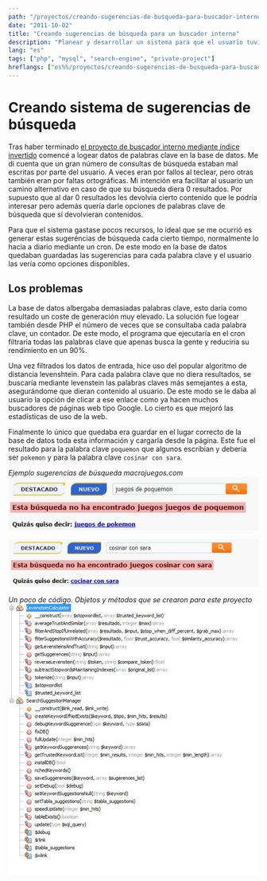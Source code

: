 ```yaml
---
path: "/proyectos/creando-sugerencias-de-busqueda-para-buscador-interno/"
date: "2011-10-02"
title: "Creando sugerencias de búsqueda para un buscador interno"
description: "Planear y desarrollar un sistema para que el usuario tuviera sugerencias de búsquera para la mayoría de palabras clave."
lang: "es"
tags: ["php", "mysql", "search-engine", "private-project"]
hreflangs: ["es%%/proyectos/creando-sugerencias-de-busqueda-para-buscador-interno/", "en%%/en/projects/creating-search-suggestion-for-a-search-engine/"]
---
```

# Creando sistema de sugerencias de búsqueda

Tras haber terminado [el proyecto de buscador interno mediante índice invertido](/proyectos/desarrollo-sistema-personalizado-busquedas/) comencé a logear datos de palabras clave en la base de datos. Me di cuenta que un gran número de consultas de búsqueda estaban mal escritas por parte del usuario. A veces eran por fallos al teclear, pero otras también eran por faltas ortográficas. Mi intención era facilitar al usuario un camino alternativo en caso de que su búsqueda diera 0 resultados. Por supuesto que al dar 0 resultados les devolvía cierto contenido que le podría interesar pero además quería darle opciones de palabras clave de búsqueda que sí devolvieran contenidos.

Para que el sistema gastase pocos recursos, lo ideal que se me ocurrió es generar estas sugeréncias de búsqueda cada cierto tiempo, normalmente lo hacía a diario mediante un cron. De este modo en la base de datos quedaban guardadas las sugerencias para cada palabra clave y el usuario las vería como opciones disponibles.

## Los problemas

La base de datos albergaba demasiadas palabras clave, esto daría como resultado un coste de generación muy elevado. La solución fue logear también desde PHP el número de veces que se consultaba cada palabra clave, un contador. De este modo, el programa que ejecutaría en el cron filtraría todas las palabras clave que apenas busca la gente y reduciría su rendimiento en un 90%.

Una vez filtrados los datos de entrada, hice uso del popular algoritmo de distancia levenshtein. Para cada palabra clave que no diera resultados, se buscaría mediante levenstein las palabras claves más semejantes a esta, asegurándome que dieran contenido al usuario. De este modo se le daba al usuario la opción de clicar a ese enlace como ya hacen muchos buscadores de páginas web tipo Google. Lo cierto es que mejoró las estadísticas de uso de la web.

Finalmente lo único que quedaba era guardar en el lugar correcto de la base de datos toda esta información y cargarla desde la página. Este fue el resultado para la palabra clave `poquemon` que algunos escribían y debería ser `pokemon` y para la palabra clave `cosinar con sara`.

*Ejemplo sugerencias de búsqueda macrojuegos.com*
![Sugerencias de búsqueda](sample1.jpg)

![Otra sugerencias de búsqueda](sample2.jpg)

*Un poco de código. Objetos y métodos que se crearon para este proyecto*
![Code example](code-involved.jpg)
